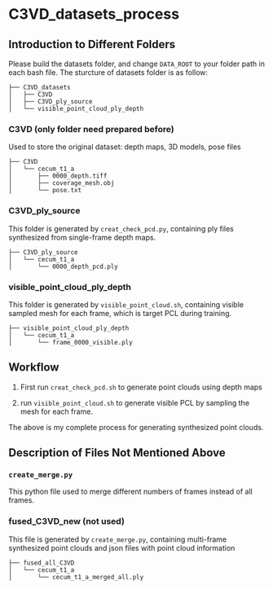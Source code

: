 # C3VD_datasets_process
## Introduction to Different Folders
Please build the datasets folder, and change ``DATA_ROOT`` to your folder path in each bash file. The sturcture of datasets folder is as follow:
```
├── C3VD_datasets
│   ├── C3VD
│   ├── C3VD_ply_source
│   └── visible_point_cloud_ply_depth
```
### C3VD (only folder need prepared before)
Used to store the original dataset: depth maps, 3D models, pose files
```
├── C3VD
│   └── cecum_t1_a
│       ├── 0000_depth.tiff
│       ├── coverage_mesh.obj
│       └── pose.txt
```  
### C3VD_ply_source
This folder is generated by ``creat_check_pcd.py``, containing ply files synthesized from single-frame depth maps. 
```
├── C3VD_ply_source
│   └── cecum_t1_a
│       └── 0000_depth_pcd.ply
```
### visible_point_cloud_ply_depth
This folder is generated by ``visible_point_cloud.sh``, containing visible sampled mesh for each frame, which is target PCL during training.
```
├── visible_point_cloud_ply_depth
│   └── cecum_t1_a
│       └── frame_0000_visible.ply
```

## Workflow

1. First run ``creat_check_pcd.sh`` to generate point clouds using depth maps

2. run ``visible_point_cloud.sh`` to generate visible PCL by sampling the mesh for each frame.


The above is my complete process for generating synthesized point clouds. 

## Description of Files Not Mentioned Above

### ``create_merge.py``
This python file used to merge different numbers of frames instead of all frames.

### fused_C3VD_new (not used)
This file is generated by ``create_merge.py``, containing multi-frame synthesized point clouds and json files with point cloud information
```
├── fused_all_C3VD
│   └── cecum_t1_a
│       └── cecum_t1_a_merged_all.ply
```
